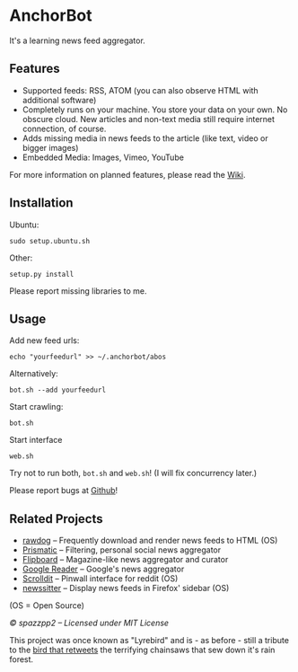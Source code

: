 AnchorBot
=========

It's a learning news feed aggregator.


Features
--------
* Supported feeds: RSS, ATOM (you can also observe HTML with additional software)
* Completely runs on your machine. You store your data on your own. No obscure
  cloud. New articles and non-text media still require internet connection, of
  course.
* Adds missing media in news feeds to the article (like text, video or bigger images)
* Embedded Media: Images, Vimeo, YouTube

For more information on planned features, please read the [Wiki](http://github.com/spazzpp2/AnchorBot/wiki).


Installation
------------
Ubuntu:

    sudo setup.ubuntu.sh

Other:

    setup.py install

Please report missing libraries to me.


Usage
-----
Add new feed urls:

    echo "yourfeedurl" >> ~/.anchorbot/abos

Alternatively:

    bot.sh --add yourfeedurl

Start crawling:

    bot.sh

Start interface 

    web.sh

Try not to run both, `bot.sh` and `web.sh`! (I will fix concurrency later.)

Please report bugs at [Github](https://github.com/spazzpp2/AnchorBot/issues)!


Related Projects
----------------
* [rawdog](http://offog.org/code/rawdog.html) – Frequently download and render news feeds to HTML (OS)
* [Prismatic](http://www.getprismatic.com/) – Filtering, personal social news aggregator
* [Flipboard](http://flipboard.com/) – Magazine-like news aggregator and curator
* [Google Reader](http://reader.google.com/) – Google's news aggregator
* [Scrolldit](http://scrolldit.com/) – Pinwall interface for reddit (OS)
* [newssitter](http://www.newssitter.com) – Display news feeds in Firefox' sidebar (OS)

(OS = Open Source)


*© spazzpp2 – Licensed under MIT License*

This project was once known as "Lyrebird" and is - as before - still a tribute
to the [bird that retweets](http://youtu.be/7XiQDgNUEMw) the terrifying
chainsaws that sew down it's rain forest.
